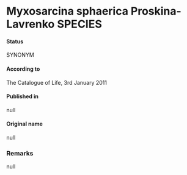 Myxosarcina sphaerica Proskina-Lavrenko SPECIES
=======

#### Status
SYNONYM

#### According to
The Catalogue of Life, 3rd January 2011

#### Published in
null

#### Original name
null

### Remarks
null